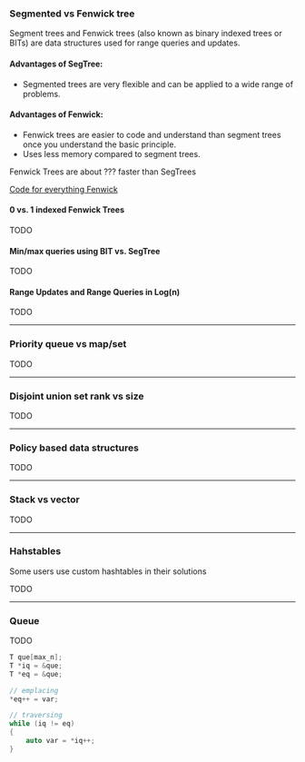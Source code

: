 
### Segmented vs Fenwick tree

Segment trees and Fenwick trees (also known as binary indexed trees or BITs) are data structures used for range queries and updates.

#### Advantages of SegTree:
- Segmented trees are very flexible and can be applied to a wide range of problems.

#### Advantages of Fenwick:
- Fenwick trees are easier to code and understand than segment trees once you understand the basic principle.
- Uses less memory compared to segment trees.

Fenwick Trees are about ??? faster than SegTrees

[Code for everything Fenwick](../templates%20and%20examples/fenwick.cpp)

#### 0 vs. 1 indexed Fenwick Trees 

TODO

#### Min/max queries using BIT vs. SegTree

TODO

#### Range Updates and Range Queries in Log(n)

TODO

---

### Priority queue vs map/set

TODO

---

### Disjoint union set rank vs size

TODO

---


### Policy based data structures

TODO

---

### Stack vs vector

TODO

---

### Hahstables

Some users use custom hashtables in their solutions

TODO

---

### Queue

TODO

```cpp
T que[max_n];
T *iq = &que;
T *eq = &que;

// emplacing
*eq++ = var;

// traversing
while (iq != eq)
{
    auto var = *iq++;
}
```